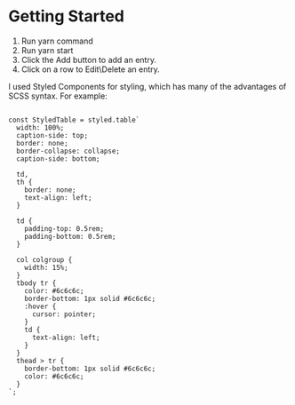 # Getting Started

1.  Run yarn command
2.  Run yarn start
3.  Click the Add button to add an entry.
4.  Click on a row to Edit\Delete an entry.

I used Styled Components for styling, which has many of the advantages of SCSS syntax. For example:

```

const StyledTable = styled.table`
  width: 100%;
  caption-side: top;
  border: none;
  border-collapse: collapse;
  caption-side: bottom;

  td,
  th {
    border: none;
    text-align: left;
  }

  td {
    padding-top: 0.5rem;
    padding-bottom: 0.5rem;
  }

  col colgroup {
    width: 15%;
  }
  tbody tr {
    color: #6c6c6c;
    border-bottom: 1px solid #6c6c6c;
    :hover {
      cursor: pointer;
    }
    td {
      text-align: left;
    }
  }
  thead > tr {
    border-bottom: 1px solid #6c6c6c;
    color: #6c6c6c;
  }
`;

```
